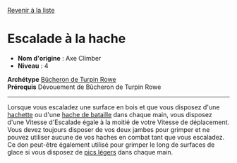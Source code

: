 [Revenir à la liste](list.md)

# Escalade à la hache

 * **Nom d'origine** : Axe Climber
 * **Niveau** : 4


<p><span id="ctl00_MainContent_DetailedOutput"><strong>Archétype</strong> <u><a href="https://2e.aonprd.com/Archetypes.aspx?ID=40">Bûcheron de Turpin Rowe</a></u><br><strong>Prérequis</strong> Dévouement de Bûcheron de Turpin Rowe<br></span></p>
<hr>
<p>Lorsque vous escaladez une surface en bois et que vous disposez d'une <a href="https://2e.aonprd.com/Weapons.aspx?ID=27">hachette</a> ou d'une <a href="https://2e.aonprd.com/Weapons.aspx?ID=16">hache de bataille</a> dans chaque main, vous disposez d'une Vitesse d'Escalade égale à la moitié de votre Vitesse de déplacement. Vous devez toujours disposer de vos deux jambes pour grimper et ne pouvez utiliser aucune de vos haches en combat tant que vous escaladez. Ce don peut-être également utilisé pour grimper le long de surfaces de glace si vous disposez de <a href="https://2e.aonprd.com/Weapons.aspx?ID=30">pics légers</a> dans chaque main.&nbsp;</p>
